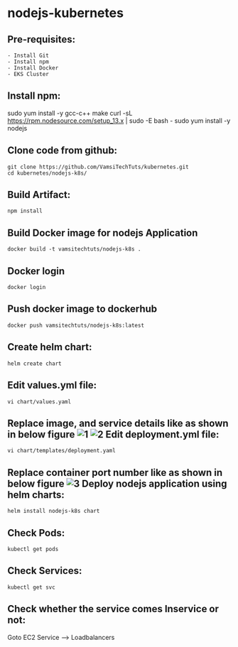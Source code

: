 # nodejs-kubernetes

Pre-requisites:
------
    - Install Git
    - Install npm
    - Install Docker
    - EKS Cluster
   
Install npm:
----
  sudo yum install -y gcc-c++ make
  curl -sL https://rpm.nodesource.com/setup_13.x | sudo -E bash -
  sudo yum install -y nodejs
	
Clone code from github:
-------
    git clone https://github.com/VamsiTechTuts/kubernetes.git
    cd kubernetes/nodejs-k8s/
Build Artifact:
-------
    npm install
Build Docker image for nodejs Application
--------------
    docker build -t vamsitechtuts/nodejs-k8s .
  
Docker login
-------------
    docker login
    
Push docker image to dockerhub
-----------
    docker push vamsitechtuts/nodejs-k8s:latest
Create helm chart:
---------
    helm create chart
Edit values.yml file:
-----------
    vi chart/values.yaml
Replace image, and service details like as shown in below figure
![1](https://user-images.githubusercontent.com/63221837/82455777-f99e5600-9ad0-11ea-8954-32c1cc33df4c.png)
![2](https://user-images.githubusercontent.com/63221837/82455779-facf8300-9ad0-11ea-9db9-dbeae978efc0.png)
Edit deployment.yml file:
------------
    vi chart/templates/deployment.yaml
Replace container port number like as shown in below figure
![3](https://user-images.githubusercontent.com/63221837/82455783-facf8300-9ad0-11ea-9699-c8b09cf471cd.png)
Deploy nodejs application using helm charts:
-------------
    helm install nodejs-k8s chart
Check Pods:
--------
    kubectl get pods
Check Services:
--------
    kubectl get svc
Check whether the service comes Inservice or not:
----------
Goto EC2 Service --> Loadbalancers
